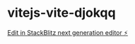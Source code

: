 # vitejs-vite-djokqq

[Edit in StackBlitz next generation editor ⚡️](https://stackblitz.com/~/github.com/endocytosis/vitejs-vite-djokqq)